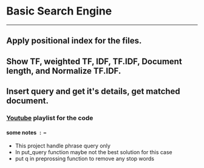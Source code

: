 # Basic Search Engine
---------------------
## Apply positional index for the files.
## Show TF, weighted TF, IDF, TF.IDF, Document length, and Normalize TF.IDF.
## Insert query and get it's details, get matched document.

### <a href='https://www.youtube.com/watch?v=CBodNFF5Ljg&list=PLZNiMboj-vV8Sjf_GCpFUjgXfF9PYYlv0'>Youtube</a> playlist for the code 


#### some notes $:-$
  - This project handle phrase query only
  - In put_query function maybe not the best solution for this case
  - put q in preprossing function to remove any stop words
